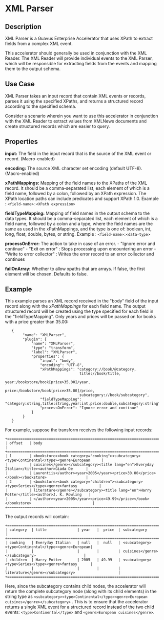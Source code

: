# XML Parser

Description
-----------
XML Parser is a Guavus Enterprise Accelerator that uses XPath to extract fields from a complex XML event. 

This accelerator should generally be used in conjunction with the XML Reader. The XML Reader will provide individual events to the XML Parser, which will be responsible for extracting fields from the events and mapping them to the output schema.


Use Case
--------
XML Parser takes an input record that contain XML events or records, parses it using the specified XPaths, and returns a structured record according to the specified schema. 

Consider a scenario wherein you want to use this accelerator in conjunction with the XML Reader to extract values from XMLNews documents and create structured records which are easier to query.

Properties
----------

**input:** The field in the input record that is the source of the XML event or record. (Macro-enabled)

**encoding:** The source XML character set encoding (default UTF-8). (Macro-enabled)

**xPathMappings:** Mapping of the field names to the XPaths of the XML record. It should be a comma-separated list, each element of
which is a field name, followed by a colon, followed by an XPath expression. The XPath location paths can include predicates
and support XPath 1.0.
Example : ``<field-name>:<XPath expression>``

**fieldTypeMapping:** Mapping of field names in the output schema to the data types. It should be a comma-separated list,
each element of which is a field name, followed by a colon and a type, where the field names are the same as used in the
xPathMappings, and the type is one of: boolean, int, long, float, double, bytes, or string.
Example : ``<field-name>:<data-type>``

**processOnError:** The action to take in case of an error.
                     - "Ignore error and continue"
                     - "Exit on error" : Stops processing upon encountering an error
                     - "Write to error collector" :  Writes the error record to an error collector and continues

**failOnArray:** Whether to allow xpaths that are arrays. If false, the first element will be chosen. Defaults to false.

Example
-------

This example parses an XML record received in the "body" field of the input record along with the *xPathMappings* for each field name. The output structured record will be created using the type specified for each field in the "fieldTypeMapping". Only years and prices will be passed on for books with a price greater than 35.00:

       {
            "name": "XMLParser",
            "plugin": {
                "name": "XMLParser",
                "type": "transform",
                "label": "XMLParser",
                "properties": {
                    "input": "body",
                    "encoding": "UTF-8",
                    "xPathMappings": "category://book/@category,
                                      title://book/title,
                                      year:/bookstore/book[price>35.00]/year,
                                      price:/bookstore/book[price>35.00]/price,
                                      subcategory://book/subcategory",
                    "fieldTypeMapping": "category:string,title:string,year:int,price:double,subcategory:string",
                    "processOnError": "Ignore error and continue"
                }
            }
       }

For example, suppose the transform receives the following input records:

    +=========================================================================================================+
    | offset   | body                                                                                         |
    +=========================================================================================================+
    | 1        | <bookstore><book category="cooking"><subcategory><type>Continental</type><genre>European     |
    |          | cuisines</genre></subcategory><title lang="en">Everyday Italian</title><author>Giada De      |
    |          | Laurentiis</author><year>2005</year><price>30.00</price></book></bookstore>                  |
    | 2        | <bookstore><book category="children"><subcategory><type>Series</type><genre>fantasy          |
    |          | literature</genre></subcategory><title lang="en">Harry Potter</title><author>J. K. Rowling   |
    |          | </author><year>2005</year><price>49.99</price></book></bookstore>                            |
    +=========================================================================================================+

The output records will contain:

    +=========================================================================================================+
    | category  | title              | year   |  price  | subcategory                                         |
    +=========================================================================================================+
    | cooking   | Everyday Italian   | null   |  null   | <subcategory><type>Continental</type><genre>European|
    |           |                    |        |         | cuisines</genre></subcategory>                      |
    | children  | Harry Potter       | 2005   | 49.99   | <subcategory><type>Series</type><genre>fantasy      |
    |           |                    |        |         | literature</genre></subcategory>                    |
    +=========================================================================================================+

Here, since the subcategory contains child nodes, the accelerator will return the complete subcategory node (along with its
child elements) in the string type as ``<subcategory><type>Continental</type><genre>European cuisines</genre></subcategory>`` .
This is to ensure that the accelerator returns a single XML event for a structured record instead of the two child events:
 ``<type>Continental</type>`` and ``<genre>European cuisines</genre>``.
